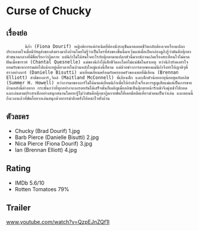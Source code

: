 # Curse of Chucky

## เรื่องย่อ
           นิก้า (Fiona Dourif) หญิงพิการแต่กำเนิดที่ต้องนั่งรถเข็นมาตลอดชีวิตกลับต้องเจอเรื่องแปลกประหลาดใจเมื่อมีวัสดุส่งของส่งตรงมาถึงบ้านโดยไม่รู้ว่าเป็นใครที่ส่งของชิ้นนี้มาเว้นแต่เมื่อเปิดกล่องดูถึงรู้ว่ามันคือตุ๊กตาตัวขนาดกลางที่มีชื่อเรียกว่ากู๊ดกาย แต่นิก้าไม่ได้สนใจอะไรกับตุ๊กตามาแปลกตัวนี้มากนักจนเกิดเรื่องสะเทือนใจไม่คาดฝันเมื่อซาราห์ (Chantal Quesnelle) แม่ของนิก้าได้เสียชีวิตลงโดยไม่แน่ชัดในสาเหตุ ทว่านิก้ายังคงทำใจยอมรับชะตากรรมต่อไปแม้จะอยู่เดี่ยวดายในบ้านหลังใหญ่แห่งนี้ก็ตาม แต่ด้วยข่าวการตายของแม่นิก้าจึงทำให้ญาติๆพี่สาวอย่างบาร์ (Danielle Bisutti) มาเยี่ยมเยียนพร้อมกับครอบครัวของเธอที่มีเอียน (Brennan Elliott) สามีของบาร์,จิลล์ (Maitland McConnell) พี่เลียงเด็ก และเด็กตัวน้อยอายุน้อยสุดกับอลิซ (Summer H. Howell) ทว่าการมาของบาร์ไม่ได้มาแค่เยี่ยมนิก้าเพื่อให้กำลังใจเรื่องการสูญเสียแม่แต่เป็นการขายบ้านหลังนี้ต่างหาก กระนั้นกว่าที่ทุกอย่างจะลงรอยกันได้เสร็จนั้นก็เผอิญเมื่ออลิซเห็นตุ๊กตาหน้ารักเข้าจึงมุ่งเข้าไปกอดและเล่นตามประสาเด็กอย่างสนุกสนานโดยหารู้ไม่ว่ามันคือตุ๊กตากู๊ดกายชัคกี้ที่เคยมีอดีตเที่ยวฆ่าคนเป็นว่าเล่น และตอนนี้ถึงเวลาแล้วที่ชัคกี้อยากเล่นสนุกด้วยการฆ่าอีกครั้งให้หนำใจทั้งบ้าน


## ตัวละคร
- Chucky (Brad Dourif) 1.jpg
- Barb Pierce (Danielle Bisutti) 2.jpg
- Nica Pierce (Fiona Dourif) 3.jpg
- Ian (Brennan Elliott) 4.jpg

## Rating
- IMDb 5.6/10
- Rotten Tomatoes 79%

## Trailer
www.youtube.com/watch?v=QzpEJnZQf1I